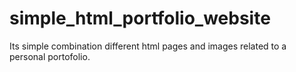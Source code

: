 # simple_html_portfolio_website
Its simple combination different html pages and images related to a personal portofolio.
